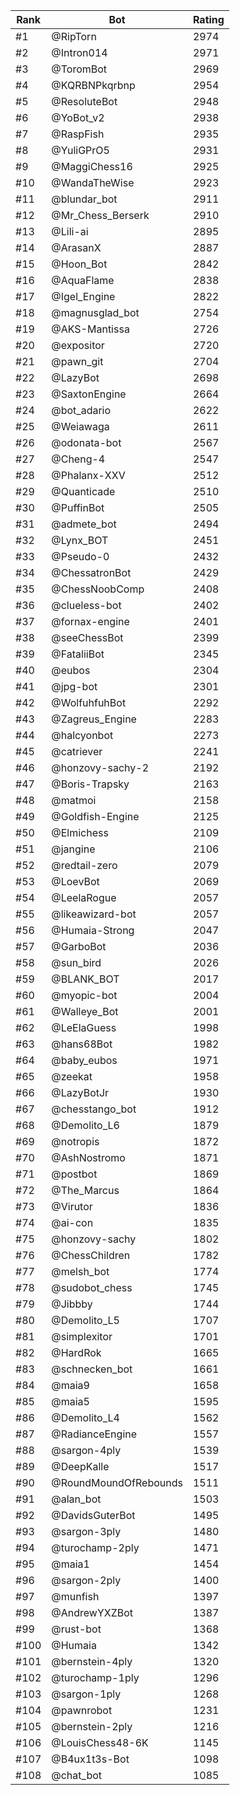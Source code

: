 Rank|Bot|Rating
---|---|---
#1|@RipTorn|2974
#2|@Intron014|2971
#3|@ToromBot|2969
#4|@KQRBNPkqrbnp|2954
#5|@ResoluteBot|2948
#6|@YoBot_v2|2938
#7|@RaspFish|2935
#8|@YuliGPrO5|2931
#9|@MaggiChess16|2925
#10|@WandaTheWise|2923
#11|@blundar_bot|2911
#12|@Mr_Chess_Berserk|2910
#13|@Lili-ai|2895
#14|@ArasanX|2887
#15|@Hoon_Bot|2842
#16|@AquaFlame|2838
#17|@Igel_Engine|2822
#18|@magnusglad_bot|2754
#19|@AKS-Mantissa|2726
#20|@expositor|2720
#21|@pawn_git|2704
#22|@LazyBot|2698
#23|@SaxtonEngine|2664
#24|@bot_adario|2622
#25|@Weiawaga|2611
#26|@odonata-bot|2567
#27|@Cheng-4|2547
#28|@Phalanx-XXV|2512
#29|@Quanticade|2510
#30|@PuffinBot|2505
#31|@admete_bot|2494
#32|@Lynx_BOT|2451
#33|@Pseudo-0|2432
#34|@ChessatronBot|2429
#35|@ChessNoobComp|2408
#36|@clueless-bot|2402
#37|@fornax-engine|2401
#38|@seeChessBot|2399
#39|@FataliiBot|2345
#40|@eubos|2304
#41|@jpg-bot|2301
#42|@WolfuhfuhBot|2292
#43|@Zagreus_Engine|2283
#44|@halcyonbot|2273
#45|@catriever|2241
#46|@honzovy-sachy-2|2192
#47|@Boris-Trapsky|2163
#48|@matmoi|2158
#49|@Goldfish-Engine|2125
#50|@Elmichess|2109
#51|@jangine|2106
#52|@redtail-zero|2079
#53|@LoevBot|2069
#54|@LeelaRogue|2057
#55|@likeawizard-bot|2057
#56|@Humaia-Strong|2047
#57|@GarboBot|2036
#58|@sun_bird|2026
#59|@BLANK_BOT|2017
#60|@myopic-bot|2004
#61|@Walleye_Bot|2001
#62|@LeElaGuess|1998
#63|@hans68Bot|1982
#64|@baby_eubos|1971
#65|@zeekat|1958
#66|@LazyBotJr|1930
#67|@chesstango_bot|1912
#68|@Demolito_L6|1879
#69|@notropis|1872
#70|@AshNostromo|1871
#71|@postbot|1869
#72|@The_Marcus|1864
#73|@Virutor|1836
#74|@ai-con|1835
#75|@honzovy-sachy|1802
#76|@ChessChildren|1782
#77|@melsh_bot|1774
#78|@sudobot_chess|1745
#79|@Jibbby|1744
#80|@Demolito_L5|1707
#81|@simplexitor|1701
#82|@HardRok|1665
#83|@schnecken_bot|1661
#84|@maia9|1658
#85|@maia5|1595
#86|@Demolito_L4|1562
#87|@RadianceEngine|1557
#88|@sargon-4ply|1539
#89|@DeepKalle|1517
#90|@RoundMoundOfRebounds|1511
#91|@alan_bot|1503
#92|@DavidsGuterBot|1495
#93|@sargon-3ply|1480
#94|@turochamp-2ply|1471
#95|@maia1|1454
#96|@sargon-2ply|1400
#97|@munfish|1397
#98|@AndrewYXZBot|1387
#99|@rust-bot|1368
#100|@Humaia|1342
#101|@bernstein-4ply|1320
#102|@turochamp-1ply|1296
#103|@sargon-1ply|1268
#104|@pawnrobot|1231
#105|@bernstein-2ply|1216
#106|@LouisChess48-6K|1145
#107|@B4ux1t3s-Bot|1098
#108|@chat_bot|1085
